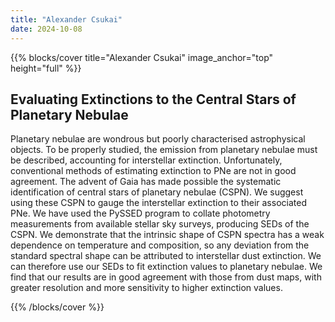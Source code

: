 ```yaml
---
title: "Alexander Csukai"
date: 2024-10-08
---
```


{{% blocks/cover title="Alexander Csukai" image_anchor="top" height="full" %}}

## Evaluating Extinctions to the Central Stars of Planetary Nebulae

Planetary nebulae are wondrous but poorly characterised astrophysical objects. To be properly studied, the emission from planetary nebulae must be described, accounting for interstellar extinction. Unfortunately, conventional methods of estimating extinction to PNe are not in good agreement. The advent of Gaia has made possible the systematic identification of central stars of planetary nebulae (CSPN). We suggest using these CSPN to gauge the interstellar extinction to their associated PNe. We have used the PySSED program to collate photometry measurements from available stellar sky surveys, producing SEDs of the CSPN. We demonstrate that the intrinsic shape of CSPN spectra has a weak dependence on temperature and composition, so any deviation from the standard spectral shape can be attributed to interstellar dust extinction. We can therefore use our SEDs to fit extinction values to planetary nebulae. We find that our results are in good agreement with those from dust maps, with greater resolution and more sensitivity to higher extinction values.

{{% /blocks/cover %}}
                    